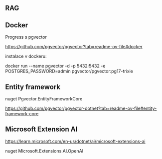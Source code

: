## RAG

## Docker

Progress s pgvector

https://github.com/pgvector/pgvector?tab=readme-ov-file#docker


instalace v dockeru:

docker run --name pgvector -d -p 5432:5432 -e POSTGRES_PASSWORD=admin pgvector/pgvector:pg17-trixie

## Entity framework

nuget Pgvector.EntityFrameworkCore

https://github.com/pgvector/pgvector-dotnet?tab=readme-ov-file#entity-framework-core



## Microsoft Extension AI

https://learn.microsoft.com/en-us/dotnet/ai/microsoft-extensions-ai

nuget Microsoft.Extensions.AI.OpenAI



